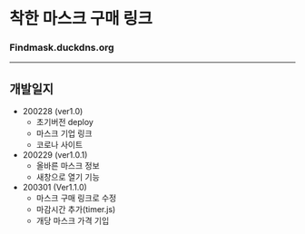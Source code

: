 # 착한 마스크 구매 링크

### Findmask.duckdns.org

---

## 개발일지

- 200228 (ver1.0)
  - 초기버전 deploy
  - 마스크 기업 링크
  - 코로나 사이트
- 200229 (ver1.0.1)
  - 올바른 마스크 정보
  - 새창으로 열기 기능
- 200301 (Ver1.1.0)
  - 마스크 구매 링크로 수정
  - 마감시간 추가(timer.js)
  - 개당 마스크 가격 기입

